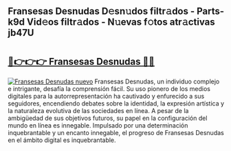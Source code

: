 ## Fransesas Desnudas D𝚎sn𝚞dos filtr𝚊dos - Parts-k9d Vid𝚎os filtr𝚊dos - N𝚞evas f𝚘tos atr𝚊ctivas jb47U

# <h2><a href="http://mb9gioc.tromn.icu/?c=Fransesas+Desnudas">🔗👉👉👉 Fransesas Desnudas 🔗🔗</a></h2>

[![Fransesas Desnudas nuevo](https://i.imgur.com/pEAQMta.gif)](http://mb9gioc.tromn.icu/?c=Fransesas+Desnudas)
Fransesas Desnudas, un individuo complejo e intrigante, desafía la comprensión fácil. Su uso pionero de los medios digitales para la autorrepresentación ha cautivado y enfurecido a sus seguidores, encendiendo debates sobre la identidad, la expresión artística y la naturaleza evolutiva de las sociedades en línea. A pesar de la ambigüedad de sus objetivos futuros, su papel en la configuración del mundo en línea es innegable. Impulsado por una determinación inquebrantable y un encanto innegable, el progreso de Fransesas Desnudas en el ámbito digital es inquebrantable.
